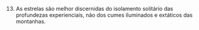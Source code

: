 ﻿13. As estrelas são melhor discernidas do isolamento solitário das profundezas experienciais, não dos cumes iluminados e extáticos das montanhas.